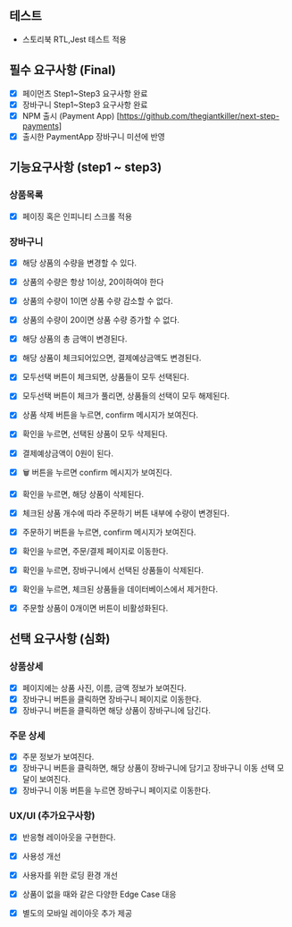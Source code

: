## 테스트  
- 스토리북 RTL,Jest 테스트 적용

## 필수 요구사항 (Final)
- [x]  페이먼츠 Step1~Step3 요구사항 완료
- [x]  장바구니 Step1~Step3 요구사항 완료
- [x]  NPM 출시 (Payment App) [https://github.com/thegiantkiller/next-step-payments]
- [x]  출시한 PaymentApp 장바구니 미션에 반영

## 기능요구사항 (step1 ~ step3)
### 상품목록
- [x]  페이징 혹은 인피니티 스크롤 적용
### 장바구니
- [x] 해당 상품의 수량을 변경할 수 있다.
- [x] 상품의 수량은 항상 1이상, 20이하여야 한다
- [x] 상품의 수량이 1이면 상품 수량 감소할 수 없다.
- [x] 상품의 수량이 20이면 상품 수량 증가할 수 없다.
- [x] 해당 상품의 총 금액이 변경된다.
- [x] 해당 상품이 체크되어있으면, 결제예상금액도 변경된다.
- [x] 모두선택 버튼이 체크되면, 상품들이 모두 선택된다.
- [x] 모두선택 버튼이 체크가 풀리면, 상품들의 선택이 모두 해제된다.
- [x] 상품 삭제 버튼을 누르면, confirm 메시지가 보여진다.
- [x] 확인을 누르면, 선택된 상품이 모두 삭제된다.
- [x] 결제예상금액이 0원이 된다.
- [x] 🗑 버튼을 누르면 confirm 메시지가 보여진다.
- [x] 확인을 누르면, 해당 상품이 삭제된다.
- [x] 체크된 상품 개수에 따라 주문하기 버튼 내부에 수량이 변경된다.
- [x] 주문하기 버튼을 누르면, confirm 메시지가 보여진다.
- [x] 확인을 누르면, 주문/결제 페이지로 이동한다.
- [x] 확인을 누르면, 장바구니에서 선택된 상품들이 삭제된다.
- [x] 확인을 누르면, 체크된 상품들을 데이터베이스에서 제거한다.
- [x] 주문할 상품이 0개이면 버튼이 비활성화된다.


## 선택 요구사항 (심화)
### 상품상세
- [x]  페이지에는 상품 사진, 이름, 금액 정보가 보여진다.
- [x] 장바구니 버튼을 클릭하면 장바구니 페이지로 이동한다.
- [x] 장바구니 버튼을 클릭하면 해당 상품이 장바구니에 담긴다.

### 주문 상세
- [x] 주문 정보가 보여진다.
- [x] 장바구니 버튼을 클릭하면, 해당 상품이 장바구니에 담기고 장바구니 이동 선택 모달이 보여진다.
- [x] 장바구니 이동 버튼을 누르면 장바구니 페이지로 이동한다.

### UX/UI (추가요구사항)
- [x]  반응형 레이아웃을 구현한다.
- [x]  사용성 개선
- [x]  사용자를 위한 로딩 환경 개선
- [x]  상품이 없을 때와 같은 다양한 Edge Case 대응
- [x]  별도의 모바일 레이아웃 추가 제공

